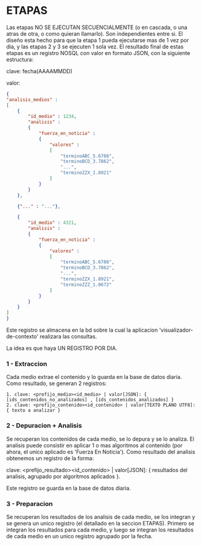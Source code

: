 # ETAPAS
Las etapas NO SE EJECUTAN SECUENCIALMENTE (o en cascada, o una atras de otra, o como quieran llamarlo). Son independientes entre si. El diseño esta hecho para que la etapa 1 pueda ejecutarse mas de 1 vez por dia, y las etapas 2 y 3 se ejecuten 1 sola vez. El resultado final de estas etapas es un registro NOSQL con valor en formato JSON, con la siguiente estructura:

clave: fecha(AAAAMMDD)

valor:
```json
{
"analisis_medios" : 
[
    {
        "id_medio" : 1234,
        "analisis" :
        {
            "fuerza_en_noticia" : 
            {
                "valores" : 
                [
                    "terminoABC_5.6786",
                    "terminoBCD_3.7862",
                    "...",
                    "terminoZZX_1.8921"
                ]
            }
        }
    },

    {"..." : "..."},

    {
        "id_medio" : 4321,
        "analisis" :
        {
            "fuerza_en_noticia" : 
            {
                "valores" : 
                [
                    "terminoABC_5.6786",
                    "terminoBCD_3.7862",
                    "...",
                    "terminoZZX_1.8921",
                    "terminoZZZ_1.0672"
                ]
            }
        }
    }
]
}
```

Este registro se almacena en la bd sobre la cual la aplicacion 'visualizador-de-contexto' realizara las consultas.

La idea es que haya UN REGISTRO POR DIA.



### 1 - Extraccion
Cada medio extrae el contenido y lo guarda en la base de datos diaria. Como resultado, se generan 2 registros:

    1. clave: <prefijo_medio><id_medio> | valor[JSON]: { [ids_contenidos_no_analizados] , [ids_contenidos_analizados] }
    2. clave: <prefijo_contenido><id_contenido> | valor[TEXTO PLANO UTF8]: { texto a analizar }

### 2 - Depuracion + Analisis
Se recuperan los contenidos de cada medio, se lo depura y se lo analiza. El analisis puede consistir en aplicar 1 o mas algoritmos al contenido (por ahora, el unico aplicado es 'Fuerza En Noticia').
Como resultado del analisis obtenemos un registro de la forma:

clave: <prefijo_resultado><id_contenido> | valor[JSON]: { resultados del analisis, agrupado por algoritmos aplicados }.

Este registro se guarda en la base de datos diaria.

### 3 - Preparacion
Se recuperan los resultados de los analisis de cada medio, se los integran y se genera un unico registro (el detallado en la seccion ETAPAS).
Primero se integran los resultados para cada medio, y luego se integran los resultados de cada medio en un unico registro agrupado por la fecha.
